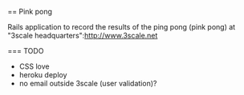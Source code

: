== Pink pong

Rails application to record the results of the ping pong (pink pong) at "3scale headquarters":http://www.3scale.net

=== TODO

* CSS love
* heroku deploy
* no email outside 3scale (user validation)?

